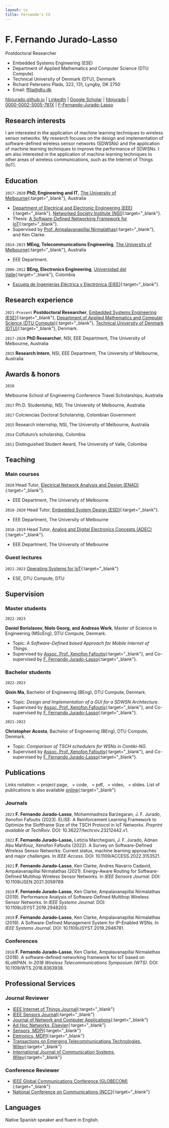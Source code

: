 ```yaml
---
layout: cv
title: Fernando's CV
---
```


# F. Fernando Jurado-Lasso

Postdoctoral Researcher

- Embedded Systems Engineering (ESE)
- Department of Applied Mathematics and Computer Science (DTU Compute)
- Technical University of Denmark (DTU), Denmark
- Richard Petersens Plads, 322, 131, Lyngby, DK 2750
- Email: <a href="mailto:ffjla@dtu.dk">ffjla@dtu.dk</a>

<div id="webaddress">
  <!-- <a href="mailto:ffjla@dtu.dk"><i class="fas fa-envelope"></i> ffla@dtu.dk</a> | -->
  <a href="http://fdojurado.github.io" target="_blank"><i class="fas fa-home"></i> fdojurado.github.io</a> |
  <a href="https://www.linkedin.com/in/fdojurado" target="_blank"><i class="fab fa-linkedin"></i> LinkedIn</a> |
  <a href="https://scholar.google.com/citations?user=69QAyEYAAAAJ" target="_blank"><i class="ai ai-google-scholar-square"></i> Google Scholar</a> |
  <a href="https://github.com/fdojurado" target="_blank"><i class="fab fa-github"></i> fdojurado</a> | <br/>
  <a href="https://orcid.org/0000-0002-5005-781X" target="_blank"><i class="ai ai-orcid"></i> 0000-0002-5005-781X</a> |
  <a href="https://www.researchgate.net/profile/F-Fernando-Jurado-Lasso" target="_blank"><i class="ai ai-researchgate-square"></i> F-Fernando-Jurado-Lasso</a>
  <!-- <a href="https://twitter.com/dave_whipp"><i class="fab fa-twitter"></i> @dave_whipp</a> -->
</div>

## Research interests

I am interested in the application of machine learning techniques to wireless sensor networks. My research focuses on the design and implementation of software-defined wireless sensor networks (SDWSNs) and the application of machine learning techniques to improve the performance of SDWSNs. I am also interested in the application of machine learning techniques to other areas of wireless communications, such as the Internet of Things (IoT).

## Education

`2017-2020`
**PhD, Engineering and IT**, [The University of Melbourne](https://www.unimelb.edu.au/){:target="\_blank"}, Australia

- [Department of Electrical and Electronic Engineering (EEE)](https://electrical.eng.unimelb.edu.au/){:target="\_blank"}, [Networked Society Institute (NSI)](https://networkedsociety.unimelb.edu.au/){:target="\_blank"}.
- Thesis: [A Software-Defined Networking Framework for IoT](http://hdl.handle.net/11343/243063){:target="\_blank"}.
- Supervised by [Prof. Ampalavanapillai Nirmalathas](https://findanexpert.unimelb.edu.au/profile/15285-ampalavanapillai-nirmalathas){:target="\_blank"}, and Ken Clarke.

`2014-2015`
**MEng, Telecommunications Engineering**, [The University of Melbourne](https://www.unimelb.edu.au/){:target="\_blank"}, Australia

- EEE Department.

`2006-2012`
**BEng, Electronics Engineering**, [Universidad del Valle](https://www.univalle.edu.co/){:target="\_blank"}, Colombia

- [Escuela de Ingenierías Eléctrica y Electrónica (EIEE)](https://eiee.univalle.edu.co/ingenieria-electronica){:target="\_blank"}.

## Research experience

`2021-Present`
**Postdoctoral Researcher**, [Embedded Systems Engineering (ESE)](https://www.compute.dtu.dk/english/research/research-sections/ese){:target="\_blank"}, [Department of Applied Mathematics and Computer Science (DTU Compute)](https://www.compute.dtu.dk/){:target="\_blank"}, [Technical University of Denmark (DTU)](https://www.dtu.dk/english){:target="\_blank"}, Denmark.

`2017-2020`
**PhD Researcher**, NSI, EEE Department, The University of Melbourne, Australia

`2015`
**Research Intern**, NSI, EEE Department, The University of Melbourne, Australia

## Awards & honors

`2018`

Melbourne School of Engineering Conference Travel Scholarships, Australia

`2017`
Ph.D. Studentship, NSI, The University of Melbourne, Australia

`2017`
Colciencias Doctoral Scholarship, Colombian Government

`2015`
Research internship, NSI, The University of Melbourne, Australia

`2014`
Colfuturo’s scholarship, Colombia

`2011`
Distinguished Student Award, The University of Valle, Colombia

## Teaching

### Main courses

`2020`
Head Tutor, [Electrical Network Analysis and Design (ENAD)](https://handbook.unimelb.edu.au/2021/subjects/elen30009){:target="\_blank"}.

- EEE Department, The University of Melbourne

`2018-2020`
Head Tutor, [Embedded System Design (ESD)](https://handbook.unimelb.edu.au/2021/subjects/elen90066){:target="\_blank"}.

- EEE Department, The University of Melbourne

`2018-2019`
Head Tutor, [Analog and Digital Electronics Concepts (ADEC)](https://handbook.unimelb.edu.au/2021/subjects/elen30014){:target="\_blank"}.

- EEE Department, The University of Melbourne

### Guest lectures

`2021-2023`
[Operating Systems for IoT](https://kurser.dtu.dk/course/02159){:target="\_blank"}

- ESE, DTU Compute, DTU

## Supervision

### Master students

`2022-2023`

**Daniel Borislavov, Niels Georg, and Andreas Work**, Master of Science in Engineering (MScEng), DTU Compute, Denmark.

- Topic: _A Software-Defined based Approach for Mobile Internet of Things_.
- Supervised by [Assoc. Prof. Xenofon Fafoutis](http://xefa.eu/){:target="\_blank"}, and Co-supervised by [F. Fernando Jurado-Lasso](https://fdojurado.github.io/){:target="\_blank"}.

### Bachelor students

`2022-2023`

**Qixin Ma**, Bachelor of Engineering (BEng), DTU Compute, Denmark.

- Topic: _Design and Implementation of a GUI for a SDWSN Architecture_.
- Supervised by [Assoc. Prof. Xenofon Fafoutis](http://xefa.eu/){:target="\_blank"}, and Co-supervised by [F. Fernando Jurado-Lasso](https://fdojurado.github.io/){:target="\_blank"}.

`2021-2022`

**Christopher Acosta**, Bachelor of Engineering (BEng), DTU Compute, Denmark.

- Topic: _Comparison of TSCH schedulers for WSNs in Contiki-NG_.
- Supervised by [Assoc. Prof. Xenofon Fafoutis](http://xefa.eu/){:target="\_blank"}, and Co-supervised by [F. Fernando Jurado-Lasso](https://fdojurado.github.io/){:target="\_blank"}.

## Publications

Links notation: <i class="fas fa-home"></i> = project page, &nbsp;<i class="fab fa-github"></i> = code, &nbsp;<i class="fas fa-file-pdf"></i> = pdf, &nbsp;<i class="fab fa-youtube"></i> = video, &nbsp;<i class="fab fa-slideshare"></i> = slides.
List of publications is also available [online](https://scholar.google.com/citations?user=69QAyEYAAAAJ){:target="\_blank"}

### Journals

`2023`
**F. Fernando Jurado-Lasso**, Mohammadreza Barzegaran, J. F. Jurado, Xenofon Fafoutis (2023). ELISE: A Reinforcement Learning Framework to Optimize the Sloftframe Size of the TSCH Protocol in IoT Networks. _Preprint available at TechRxiv_. DOI: 10.36227/techrxiv.23212442.v1. <a href="http://sdwsn-controller.readthedocs.io/" target="_blank"><i class="fas fa-home"></i></a> &nbsp;<a href="https://github.com/fdojurado/SDWSN-controller.git" target="_blank"><i class="fab fa-github"></i></a>&nbsp;&nbsp;<a href="https://doi.org/10.36227/techrxiv.23212442.v1" target="_blank"><i class="fas fa-file-pdf"></i></a>

`2022`
**F. Fernando Jurado-Lasso,** Letizia Marchegiani, J. F. Jurado, Adnan Abu Mahfouz, Xenofon Fafoutis (2022). A Survey on Software-Defined Wireless Sensor Networks: Current status, machine learning approaches and major challenges. In _IEEE Access_. DOI: 10.1109/ACCESS.2022.3153521. <a href="https://doi.org/https://doi.org/10.1109/ACCESS.2022.3153521" target="_blank"><i class="fas fa-file-pdf"></i></a>

`2021`
**F. Fernando Jurado-Lasso**, Ken Clarke, Andres Navarro Cadavid, Ampalavanapillai Nirmalathas (2021). Energy-Aware Routing for Software-Defined Multihop Wireless Sensor Networks. In _IEEE Sensors Journal_. DOI: 10.1109/JSEN.2021.3059789. <a href="https://doi.org/10.1109/JSEN.2021.3059789" target="_blank"><i class="fas fa-file-pdf"></i></a>

`2019`
**F. Fernando Jurado-Lasso**, Ken Clarke, Ampalavanapillai Nirmalathas (2019). Performance Analysis of Software-Defined Multihop Wireless Sensor Networks. In _IEEE Systems Journal_. DOI: 10.1109/JSYST.2019.2948203. <a href="https://doi.org/10.1109/JSYST.2019.2948203" target="_blank"><i class="fas fa-file-pdf"></i></a>

`2019`
**F. Fernando Jurado-Lasso**, Ken Clarke, Ampalavanapillai Nirmalathas (2019). A Software-Defined Management System for IP-Enabled WSNs. In _IEEE Systems Journal_. DOI: 10.1109/JSYST.2019.2946781. <a href="https://doi.org/10.1109/JSYST.2019.2946781" target="_blank"><i class="fas fa-file-pdf"></i></a>

### Conferences

`2018`
**F. Fernando Jurado-Lasso**, Ken Clarke, Ampalavanapillai Nirmalathas (2018). A software-defined networking framework for IoT based on 6LoWPAN. In _2018 Wireless Telecommunications Symposium (WTS)_. DOI: 10.1109/WTS.2018.8363938. <a href="https://doi.org/10.1109/WTS.2018.8363938" target="_blank"><i class="fas fa-file-pdf"></i></a>

## Professional Services

### Journal Reviewer

- [IEEE Internet of Things Journal](https://ieee-iotj.org/){:target="\_blank"}
- [IEEE Sensors Journal](https://ieee-sensors.org/sensors-journal/){:target="\_blank"}
- [Journal of Network and Computer Applications](https://www.journals.elsevier.com/journal-of-network-and-computer-applications){:target="\_blank"}
- [Ad Hoc Networks, Elsevier](https://www.journals.elsevier.com/ad-hoc-networks){:target="\_blank"}
- [Sensors, MDPI](https://www.mdpi.com/journal/sensors){:target="\_blank"}
- [Eletronics, MDPI](https://www.mdpi.com/journal/electronics){:target="\_blank"}
- [Transactions on Emerging Telecommunications Technologies, Wiley](https://onlinelibrary.wiley.com/journal/21613915){:target="\_blank"}
- [International Journal of Communication Systems, Wiley](https://onlinelibrary.wiley.com/journal/10991131){:target="\_blank"}

### Conference Reviewer

- [IEEE Global Communications Conference (GLOBECOM)](https://globecom2022.ieee-globecom.org/){:target="\_blank"}
- [National Conference on Communications (NCC)](https://www.iitk.ac.in/ncc2021/){:target="\_blank"}

## Languages

Native Spanish speaker and fluent in English.

<!-- ### Footer

Last updated: May 2013 -->

